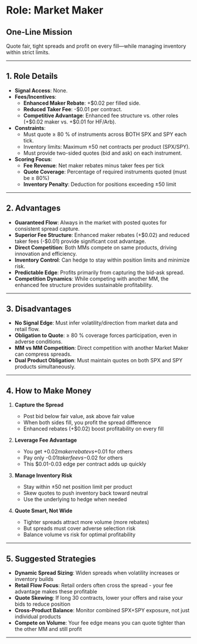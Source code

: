 # Role: Market Maker

## One-Line Mission

Quote fair, tight spreads and profit on every fill—while managing inventory within strict limits.

---

## 1. Role Details

- **Signal Access**: None.
- **Fees/Incentives**:
  - **Enhanced Maker Rebate**: +\$0.02 per filled side.
  - **Reduced Taker Fee**: -\$0.01 per contract.
  - **Competitive Advantage**: Enhanced fee structure vs. other roles (+\$0.02 maker vs. +\$0.01 for HF/Arb).
- **Constraints**:
  - Must quote ≥ 80 % of instruments across BOTH SPX and SPY each tick.
  - Inventory limits: Maximum ±50 net contracts per product (SPX/SPY).
  - Must provide two-sided quotes (bid and ask) on each instrument.
- **Scoring Focus**:
  - **Fee Revenue**: Net maker rebates minus taker fees per tick
  - **Quote Coverage**: Percentage of required instruments quoted (must be ≥ 80%)
  - **Inventory Penalty**: Deduction for positions exceeding ±50 limit

---

## 2. Advantages

- **Guaranteed Flow**: Always in the market with posted quotes for consistent spread capture.
- **Superior Fee Structure**: Enhanced maker rebates (+\$0.02) and reduced taker fees (-\$0.01) provide significant cost advantage.
- **Direct Competition**: Both MMs compete on same products, driving innovation and efficiency.
- **Inventory Control**: Can hedge to stay within position limits and minimize risk.
- **Predictable Edge**: Profits primarily from capturing the bid-ask spread.
- **Competition Dynamics**: While competing with another MM, the enhanced fee structure provides sustainable profitability.

---

## 3. Disadvantages

- **No Signal Edge**: Must infer volatility/direction from market data and retail flow.
- **Obligation to Quote**: ≥ 80 % coverage forces participation, even in adverse conditions.
- **MM vs MM Competition**: Direct competition with another Market Maker can compress spreads.
- **Dual Product Obligation**: Must maintain quotes on both SPX and SPY products simultaneously.

---

## 4. How to Make Money

1. **Capture the Spread**
   - Post bid below fair value, ask above fair value
   - When both sides fill, you profit the spread difference
   - Enhanced rebates (+$0.02) boost profitability on every fill

2. **Leverage Fee Advantage**
   - You get +$0.02 maker rebate vs +$0.01 for others
   - Pay only -$0.01 taker fee vs -$0.02 for others
   - This $0.01-0.03 edge per contract adds up quickly

3. **Manage Inventory Risk**
   - Stay within ±50 net position limit per product
   - Skew quotes to push inventory back toward neutral
   - Use the underlying to hedge when needed

4. **Quote Smart, Not Wide**
   - Tighter spreads attract more volume (more rebates)
   - But spreads must cover adverse selection risk
   - Balance volume vs risk for optimal profitability

---

## 5. Suggested Strategies

- **Dynamic Spread Sizing**: Widen spreads when volatility increases or inventory builds
- **Retail Flow Focus**: Retail orders often cross the spread - your fee advantage makes these profitable
- **Quote Skewing**: If long 30 contracts, lower your offers and raise your bids to reduce position
- **Cross-Product Balance**: Monitor combined SPX+SPY exposure, not just individual products
- **Compete on Volume**: Your fee edge means you can quote tighter than the other MM and still profit

---

